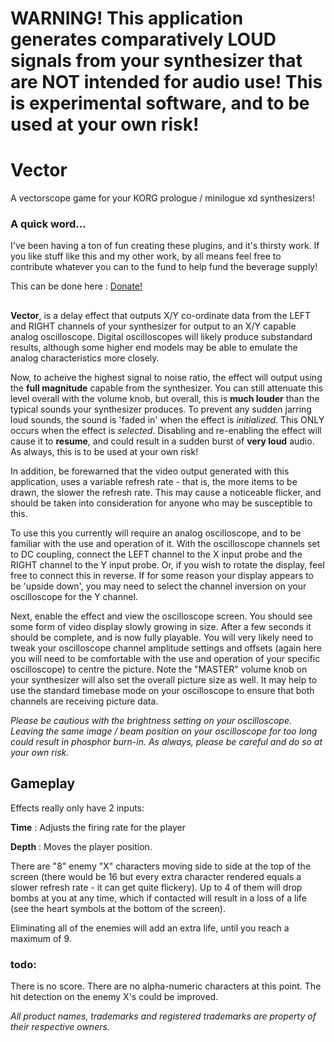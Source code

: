 # WARNING! This application generates comparatively LOUD signals from your synthesizer that are __NOT__ intended for audio use! This is __experimental__ software, and to be used __at your own risk__!

# Vector

A vectorscope game for your KORG prologue / minilogue xd synthesizers!

### A quick word...
I've been having a ton of fun creating these plugins, and it's thirsty work. If you like stuff like this and my other work, by all means feel free to contribute whatever you can to the fund to help fund the beverage supply!

This can be done here :  [Donate!](https://www.paypal.com/cgi-bin/webscr?cmd=_s-xclick&hosted_button_id=MSTCVLXMG7Z5J&source=url)

##

__Vector__, is a delay effect that outputs X/Y co-ordinate data from the LEFT and RIGHT channels of your synthesizer for output to an X/Y capable analog oscilloscope. Digital oscilloscopes will likely produce substandard results, although some higher end models may be able to emulate the analog characteristics more closely.

Now, to acheive the highest signal to noise ratio, the effect will output using the __full magnitude__ capable from the synthesizer. You can still attenuate this level overall with the volume knob, but overall, this is __much louder__ than the typical sounds your synthesizer produces. To prevent any sudden jarring loud sounds, the sound is 'faded in' when the effect is *initialized*. This ONLY occurs when the effect is *selected*. Disabling and re-enabling the effect will cause it to __resume__, and could result in a sudden burst of __very loud__ audio. As always, this is to be used at your own risk!

In addition, be forewarned that the video output generated with this application, uses a variable refresh rate - that is, the more items to be drawn, the slower the refresh rate. This may cause a noticeable flicker, and should be taken into consideration for anyone who may be susceptible to this.

To use this you currently will require an analog oscilloscope, and to be familiar with the use and operation of it. With the oscilloscope channels set to DC coupling, connect the LEFT channel to the X input probe and the RIGHT channel to the Y input probe. Or, if you wish to rotate the display, feel free to connect this in reverse. If for some reason your display appears to be 'upside down', you may need to select the channel inversion on your oscilloscope for the Y channel.

Next, enable the effect and view the oscilloscope screen. You should see some form of video display slowly growing in size. After a few seconds it should be complete, and is now fully playable. You will very likely need to tweak your oscilloscope channel amplitude settings and offsets (again here you will need to be comfortable with the use and operation of your specific oscilloscope) to centre the picture. Note the "MASTER" volume knob on your synthesizer will also set the overall picture size as well. It may help to use the standard timebase mode on your oscilloscope to ensure that both channels are receiving picture data.

*Please be cautious with the brightness setting on your oscilloscope. Leaving the same image / beam position on your oscilloscope for too long could result in phosphor burn-in. As always, please be careful and do so at your own risk.*


## Gameplay

Effects really only have 2 inputs:

__Time__ : Adjusts the firing rate for the player

__Depth__ : Moves the player position.

There are "8" enemy "X" characters moving side to side at the top of the screen (there would be 16 but every extra character rendered equals a slower refresh rate - it can get quite flickery). Up to 4 of them will drop bombs at you at any time, which if contacted will result in a loss of a life (see the heart symbols at the bottom of the screen). 

Eliminating all of the enemies will add an extra life, until you reach a maximum of 9.

### todo:

There is no score. There are no alpha-numeric characters at this point. The hit detection on the enemy X's could be improved.


 *All product names, trademarks and registered trademarks are property of their respective owners.*
